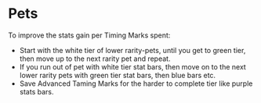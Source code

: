 # Pets

To improve the stats gain per Timing Marks spent:

- Start with the white tier of lower rarity-pets, until you get to green tier, then move up to the next rarity pet and repeat.
- If you run out of pet with white tier stat bars, then move on to the next lower rarity pets with green tier stat bars, then blue bars etc.
- Save Advanced Taming Marks for the harder to complete tier like purple stats bars.
